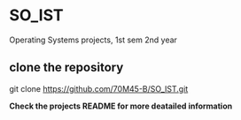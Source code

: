 # SO_IST
Operating Systems projects, 1st sem 2nd year
## clone the repository
git clone https://github.com/70M45-B/SO_IST.git

**Check the projects README for more deatailed information**
